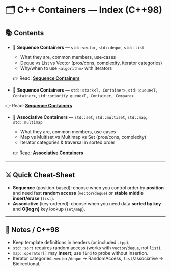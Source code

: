 # 🗂️ C++ Containers — Index (C++98)

## 📚 Contents

* 📘 **Sequence Containers** — `std::vector`, `std::deque`, `std::list`

  * What they are, common members, use‑cases
  * Deque vs List vs Vector (pros/cons, complexity, iterator categories)
  * Why/when to use `<algorithm>` with iterators

  👉 Read: **[Sequence Containers](docs/sequence-containers.md)**

* 📘 **Sequence Containers** — `std::stack<T, Container>`, `std::queue<T, Container>`, `std::priority_queue<T, Container, Compare>`

👉 Read: **[Sequence Containers](docs/container-adaptor.md)**

* 📘 **Associative Containers** — `std::set`, `std::multiset`, `std::map`, `std::multimap`

  * What they are, common members, use‑cases
  * Map vs Multiset vs Multimap vs Set (pros/cons, complexity)
  * Iterator categories & traversal in sorted order

  👉 Read: **[Associative Containers](docs/associative-containers.md)**

---

## ⚔️ Quick Cheat‑Sheet

* **Sequence** (position‑based): choose when you control order by **position** and need fast **random access** (`vector`/`deque`) or **stable middle insert/erase** (`list`).
* **Associative** (key‑ordered): choose when you need data **sorted by key** and **O(log n)** key lookup (`set/map`).

---

## 📎 Notes / C++98

* Keep template definitions in headers (or included `.tpp`).
* `std::sort` requires random access (works with `vector`/`deque`, not `list`).
* `map::operator[]` may **insert**; use `find` to probe without insertion.
* Iterator categories: `vector/deque` → RandomAccess, `list`/associative → Bidirectional.
